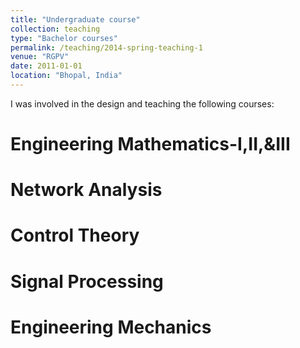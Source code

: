 ```yaml
---
title: "Undergraduate course"
collection: teaching
type: "Bachelor courses"
permalink: /teaching/2014-spring-teaching-1
venue: "RGPV"
date: 2011-01-01
location: "Bhopal, India"
---
```


I was involved in the design and teaching the following courses: 

Engineering Mathematics-I,II,&III
======

Network Analysis
======

Control Theory
======

Signal Processing
======

Engineering Mechanics
======
